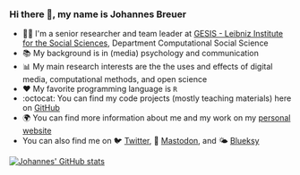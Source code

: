 ### Hi there 👋, my name is Johannes Breuer

- 👨‍💻 I'm a senior researcher and team leader at [GESIS - Leibniz Institute for the Social Sciences](https://www.gesis.org/en/home), Department Computational Social Science
- 📚 My background is in (media) psychology and communication
- 📊 My main research interests are the the uses and effects of digital media, computational methods, and open science
- ❤️ My favorite programming language is `R`
- :octocat: You can find my code projects (mostly teaching materials) here on [GitHub](https://github.com/jobreu?tab=repositories)
- 🌍 You can find more information about me and my work on my [personal website](https://www.johannesbreuer.com/)
- You can also find me on 🐦 [Twitter](https://twitter.com/MattEagle09), 🐘 [Mastodon](https://fediscience.org/@JohannesBreuer), and 🌤️ [Blueksy](https://bsky.app/profile/jobreu.bsky.social)

[![Johannes' GitHub stats](https://github-readme-stats.vercel.app/api?username=jobreu&theme=tokyonight&show_icons=true&hide_rank=true)](https://github.com/anuraghazra/github-readme-stats)
